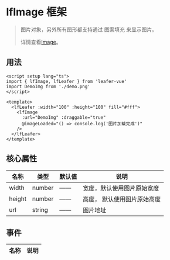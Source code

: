 # lfImage 框架
>
> 图片对象，另外所有图形都支持通过 图案填充 来显示图片。
>
> 详情查看[Image](https://www.leaferjs.com/ui/guide/display/Image.html)。

## 用法

```vue
<script setup lang="ts">
import { lfImage, lfLeafer } from 'leafer-vue'
import DemoImg from './demo.png'
</script>

<template>
  <lfLeafer :width="100" :height="100" fill="#fff">
    <lfImage
      :url="DemoImg" :draggable="true"
      @imageLoaded="() => console.log('图片加载完成')"
    />
  </lfLeafer>
</template>
```

## 核心属性

| 名称 | 类型 | 默认值 | 说明 |
| --- | --- | --- | --- |
| width | number | —— | 宽度，默认使用图片原始宽度 |
| height | number | —— | 高度， 默认使用图片原始高度 |
| url | string | —— | 图片地址 |

## 事件

| 名称 | 说明 |
| --- | --- |
